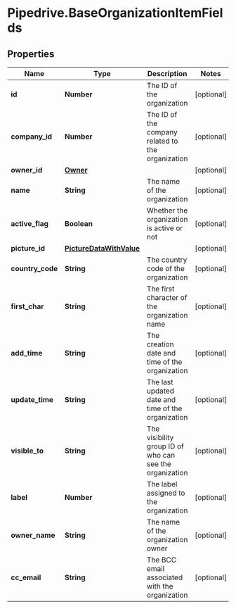 # Pipedrive.BaseOrganizationItemFields

## Properties

Name | Type | Description | Notes
------------ | ------------- | ------------- | -------------
**id** | **Number** | The ID of the organization | [optional] 
**company_id** | **Number** | The ID of the company related to the organization | [optional] 
**owner_id** | [**Owner**](Owner.md) |  | [optional] 
**name** | **String** | The name of the organization | [optional] 
**active_flag** | **Boolean** | Whether the organization is active or not | [optional] 
**picture_id** | [**PictureDataWithValue**](PictureDataWithValue.md) |  | [optional] 
**country_code** | **String** | The country code of the organization | [optional] 
**first_char** | **String** | The first character of the organization name | [optional] 
**add_time** | **String** | The creation date and time of the organization | [optional] 
**update_time** | **String** | The last updated date and time of the organization | [optional] 
**visible_to** | **String** | The visibility group ID of who can see the organization | [optional] 
**label** | **Number** | The label assigned to the organization | [optional] 
**owner_name** | **String** | The name of the organization owner | [optional] 
**cc_email** | **String** | The BCC email associated with the organization | [optional] 


